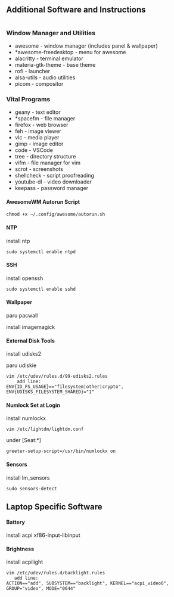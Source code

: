 ## Additional Software and Instructions
#
### Window Manager and Utilities
* awesome - window manager (includes panel & wallpaper)
* *awesome-freedesktop - menu for awesome
* alacritty - terminal emulator
* materia-gtk-theme - base theme
* rofi - launcher
* alsa-utils - audio utilities
* picom - compositor

### Vital Programs
* geany - text editor
* *spacefm - file manager
* firefox - web browser
* feh - image viewer
* vlc - media player
* gimp - image editor
* code - VSCode
* tree - directory structure
* vifm - file manager for vim
* scrot - screenshots
* shellcheck - script proofreading
* youtube-dl - video downloader
* keepass - password manager

#### AwesomeWM Autorun Script
```
chmod +x ~/.config/awesome/autorun.sh
```

#### NTP
install ntp
```
sudo systemctl enable ntpd
```

#### SSH
install openssh
```
sudo systemctl enable sshd
```

#### Wallpaper
paru pacwall

install imagemagick

#### External Disk Tools
install udisks2

paru udiskie
```
vim /etc/udev/rules.d/99-udisks2.rules
    add line:
ENV{ID_FS_USAGE}=="filesystem|other|crypto", ENV{UDISKS_FILESYSTEM_SHARED}="1"
```

#### Numlock Set at Login
install numlockx
```
vim /etc/lightdm/lightdm.conf
```
under [Seat:*]
```
greeter-setup-script=/usr/bin/numlockx on
```

#### Sensors
install lm_sensors
```
sudo sensors-detect
```

## Laptop Specific Software
#### Battery
install acpi xf86-input-libinput

#### Brightness
install acpilight
```
vim /etc/udev/rules.d/backlight.rules
   add line:
ACTION=="add", SUBSYSTEM=="backlight", KERNEL=="acpi_video0", GROUP="video", MODE="0644" 
```

